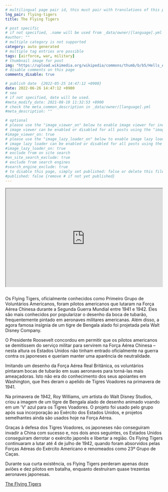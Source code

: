 ```yaml
---
# multilingual page pair id, this must pair with translations of this page. (This name must be unique)
lng_pair: flying-tigers
title: The Flying Tigers

# post specific
# if not specified, .name will be used from _data/owner/[language].yml
#author: ""
# multiple category is not supported
category: auto generated
# multiple tag entries are possible
tags: [airforce, war, military]
# thumbnail image for post
img: "https://upload.wikimedia.org/wikipedia/commons/thumb/b/b5/Hells_Angels%2C_Flying_Tigers_1942.jpg/1280px-Hells_Angels%2C_Flying_Tigers_1942.jpg"
# disable comments on this page
comments_disable: true

# publish date  {2022-05-25 14:47:12 +0900}
date: 2022-06-26 14:47:12 +0900
# seo
# if not specified, date will be used.
#meta_modify_date: 2021-08-10 11:32:53 +0900
# check the meta_common_description in _data/owner/[language].yml
#meta_description: ""

# optional
# please use the "image_viewer_on" below to enable image viewer for individual pages or posts (_posts/ or [language]/_posts folders).
# image viewer can be enabled or disabled for all posts using the "image_viewer_posts: true" setting in _data/conf/main.yml.
#image_viewer_on: true
# please use the "image_lazy_loader_on" below to enable image lazy loader for individual pages or posts (_posts/ or [language]/_posts folders).
# image lazy loader can be enabled or disabled for all posts using the "image_lazy_loader_posts: true" setting in _data/conf/main.yml.
#image_lazy_loader_on: true
# exclude from on site search
#on_site_search_exclude: true
# exclude from search engines
#search_engine_exclude: true
# to disable this page, simply set published: false or delete this file
#published: false {remove # if not yet published}
---
```


<!-- note must use embeded link for youtube to allow -->
<div style="position:relative;padding-bottom:56.25%;padding-top:35px;height:0;margin-bottom:2em;overflow:hidden">
    <iframe style="position:absolute;top:0;left:0;width:100%;height:100%"  src="https://www.youtube.com/embed/4ABcAen_lY0?si=-MvAsf4T2nwSslJf" title="YouTube video player"  allowfullscreen>
    </iframe>
</div>

Os Flying Tigers, oficialmente conhecidos como Primeiro Grupo de Voluntários Americanos, foram pilotos americanos que lutaram na Força Aérea Chinesa durante a Segunda Guerra Mundial entre 1941 e 1942. Eles são mais conhecidos por popularizar o desenho da boca de tubarão, frequentemente pintado em aeronaves militares americanas. Além disso, a agora famosa insígnia de um tigre de Bengala alado foi projetada pela Walt Disney Company.

O Presidente Roosevelt concordou em permitir que os pilotos americanos se demitissem do serviço militar para servirem na Força Aérea Chinesa – nesta altura os Estados Unidos não tinham entrado oficialmente na guerra contra os japoneses e queriam manter uma aparência de neutralidade.

Imitando um desenho da Força Aérea Real Britânica, os voluntários pintaram bocas de tubarão em suas aeronaves para torná-las mais ameaçadoras. Isto não era do conhecimento dos seus apoiantes em Washington, que lhes deram o apelido de Tigres Voadores na primavera de 1941.

Na primavera de 1942, Roy Williams, um artista do Walt Disney Studios, criou a imagem de um tigre de Bengala alado de desenho animado voando em um 'V' azul para os Tigres Voadores. O projeto foi usado pelo grupo após sua incorporação ao Exército dos Estados Unidos, e projetos semelhantes ainda são usados ​​​​hoje na Força Aérea.

Graças à defesa dos Tigres Voadores, os japoneses não conseguiram invadir a China com sucesso e, nos dois anos seguintes, os Estados Unidos conseguiram derrotar o exército japonês e libertar a região. Os Flying Tigers continuaram a lutar até 4 de julho de 1942, quando foram absorvidos pelas Forças Aéreas do Exército Americano e renomeados como 23º Grupo de Caças.

Durante sua curta existência, os Flying Tigers perderam apenas doze aviões e dez pilotos em batalha, enquanto destruíram quase trezentas aeronaves japonesas.

[The Flying Tigers](https://www.pacificatrocities.org/blog/the-history-of-the-flying-tigers)
